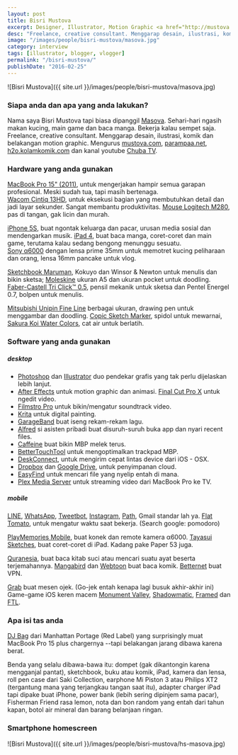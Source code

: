 ```yaml
---
layout: post
title: Bisri Mustova
excerpt: Designer, Illustrator, Motion Graphic <a href="http://mustova.com/">mustova.com</a>, <a href="http://parampaa.net/">parampaa.net</a>
desc: "Freelance, creative consultant. Menggarap desain, ilustrasi, komik dan belakangan motion graphic. Mengurus mustova.com, parampaa.net, h2o.kolamkomik.com dan kanal youtube Chuba TV"
image: "/images/people/bisri-mustova/masova.jpg"
category: interview
tags: [illustrator, blogger, vlogger]
permalink: "/bisri-mustova/"
publishDate: "2016-02-25"
---
```


![Bisri Mustova]({{ site.url }}/images/people/bisri-mustova/masova.jpg)

### Siapa anda dan apa yang anda lakukan?
Nama saya Bisri Mustova tapi biasa dipanggil [Masova](https://twitter.com/Masova). Sehari-hari ngasih makan kucing, main game dan baca manga. Bekerja kalau sempet saja. Freelance, creative consultant. Menggarap desain, ilustrasi, komik dan belakangan motion graphic. Mengurus <a href="http://mustova.com/">mustova.com</a>, <a href="http://parampaa.net/">parampaa.net</a>, <a href="http://h2o.kolamkomik.com/">h2o.kolamkomik.com</a> dan kanal youtube <a href="https://www.youtube.com/channel/UCfj6hwy5mw_MxqsYuQk7pdw">Chuba TV</a>.

### Hardware yang anda gunakan
[MacBook Pro 15" (2011)](https://support.apple.com/kb/SP644?locale=en_US), untuk mengerjakan hampir semua garapan profesional. Meski sudah tua, tapi masih bertenaga.   
[Wacom Cintiq 13HD](http://www.wacom.com/en-us/products/pen-displays/cintiq-13-hd), untuk eksekusi bagian yang membutuhkan detail dan jadi layar sekunder. Sangat membantu produktivitas. [Mouse Logitech M280](http://www.logitech.com/en-roeu/product/wireless-mouse-m280), pas di tangan, gak licin dan murah.   

[iPhone 5S](https://en.wikipedia.org/wiki/IPhone_5S), buat ngontak keluarga dan pacar, urusan media sosial dan mendengarkan musik. [iPad 4](https://en.wikipedia.org/wiki/IPad_%284th_generation%29), buat baca manga, coret-coret dan main game, terutama kalau sedang bengong menunggu sesuatu.   
[Sony α6000](http://www.sony.com/electronics/interchangeable-lens-cameras/ilce-6000-body-kit) dengan lensa prime 35mm untuk memotret kucing peliharaan dan orang, lensa 16mm pancake untuk vlog.   

[Sketchbook  Maruman](http://www.e-maruman.co.jp/english/products/sketchbook/cotman/), Kokuyo dan Winsor & Newton untuk menulis dan bikin sketsa;   [Moleskine](http://www.moleskine.com/en/) ukuran A5 dan ukuran pocket untuk doodling.   
[Faber-Castell Tri Click™ 0.5](http://www.faber-castell.com.my/products/more-products/mechanical-pencil/MechancialpencilTRICLICK13600105/136002), pensil mekanik untuk sketsa dan Pentel Energel 0.7, bolpen untuk menulis.   

[Mitsubishi Unipin Fine Line](http://www.uniball.co.uk/products/markers/pin.aspx) berbagai ukuran, drawing pen untuk menggambar dan doodling. [Copic Sketch Marker](https://imaginationinternationalinc.com/copic/101/markers/), spidol untuk mewarnai, [Sakura Koi Water Colors](http://sakuraofamerica.com/component/product/products/412), cat air untuk berlatih.   


### Software yang anda gunakan   

##### desktop   
- [Photoshop](http://www.photoshop.com/) dan [Illustrator](http://www.adobe.com/products/illustrator.html) duo pendekar grafis yang tak perlu dijelaskan lebih lanjut.
- [After Effects](http://www.adobe.com/products/aftereffects.html) untuk motion graphic dan animasi. [Final Cut Pro X](http://www.apple.com/final-cut-pro/) untuk ngedit video.
- [Filmstro Pro](https://filmstro.com/) untuk bikin/mengatur soundtrack video.
- [Krita](https://krita.org/) untuk digital painting.
- [GarageBand](http://www.apple.com/mac/garageband/) buat iseng rekam-rekam lagu.
- [Alfred](https://www.alfredapp.com/) si asisten pribadi buat disuruh-suruh buka app dan nyari recent files.
- [Caffeine](http://lightheadsw.com/caffeine/) buat bikin MBP melek terus.
- [BetterTouchTool](https://www.boastr.net/) untuk mengoptimalkan trackpad MBP.
- [DeskConnect](http://deskconnect.com/), untuk mengirim cepat lintas device dari iOS - OSX.
- [Dropbox](https://www.dropbox.com/) dan [Google Drive](https://www.google.com/drive), untuk penyimpanan cloud.
- [EasyFind](http://www.devontechnologies.com/products/freeware.html) untuk mencari file yang nyelip entah di mana.
- [Plex Media Server](https://plex.tv/) untuk streaming video dari MacBook Pro ke TV.

##### mobile
[LINE](http://line.me/), [WhatsApp](https://www.whatsapp.com/), [Tweetbot](http://tapbots.com/tweetbot/), [Instagram](http://instagram.com/), [Path](https://path.com/), Gmail standar lah ya.
[Flat Tomato](http://www.flatpomodoro.com/), untuk mengatur waktu saat bekerja. (Search google: pomodoro)

[PlayMemories Mobile](http://support.d-imaging.sony.co.jp/www/disoft/int/playmemories-mobile/en/index.html), buat konek dan remote kamera α6000.
[Tayasui Sketches](http://www.tayasui.com/tayasui/SketchesApp.html), buat coret-coret di iPad. Kadang pake Paper 53 juga.

[Quranesia](http://rimbunesia.com/quranesia-the-most-advance-quran-digital/), buat baca kitab suci atau mencari suatu ayat beserta terjemahannya.
[Mangabird](http://www.mangabirdapp.com/) dan [Webtoon](http://www.webtoons.com/en/) buat baca komik. [Betternet](https://www.betternet.co/) buat VPN.

[Grab](https://www.grab.co/id/) buat mesen ojek. (Go-jek entah kenapa lagi busuk akhir-akhir ini)
Game-game iOS keren macem [Monument Valley](http://www.monumentvalleygame.com/), [Shadowmatic](http://www.shadowmatic.com/), [Framed](http://framed-game.com/) dan [FTL](http://www.ftlgame.com/).



### Apa isi tas anda
[DJ Bag](http://www.manhattanportage.com/catalog/dj-bag-md-p-70.html) dari Manhattan Portage (Red Label) yang surprisingly muat MacBook Pro 15 plus chargernya --tapi belakangan jarang dibawa karena berat.    

Benda yang selalu dibawa-bawa itu: dompet (gak dikantongin karena mengganjal pantat), sketchbook, buku atau komik, iPad, kamera dan lensa, roll pen case dari Saki Collection, earphone Mi Piston 3 atau Philips XT2 (tergantung mana yang terjangkau tangan saat itu), adapter charger iPad tapi dipake buat iPhone, power bank (lebih sering dipinjem sama pacar), Fisherman Friend rasa lemon, nota dan bon random yang entah dari tahun kapan, botol air mineral dan barang belanjaan ringan.

### Smartphone homescreen
![Bisri Mustova]({{ site.url }}/images/people/bisri-mustova/hs-masova.jpg)
